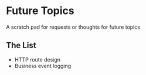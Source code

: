 # Future Topics

A scratch pad for requests or thoughts for future topics

## The List

- HTTP route design
- Business event logging
